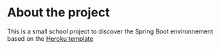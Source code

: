 # About the project

This is a small school project to discover the Spring Boot environnement based on the [Heroku template](https://devcenter.heroku.com/articles/getting-started-with-java)
